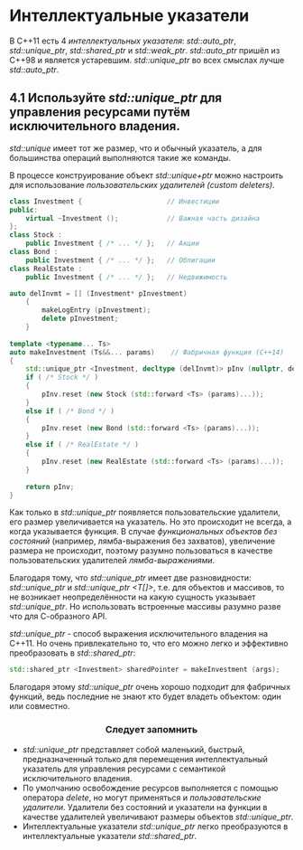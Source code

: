 Интеллектуальные указатели
===

В С++11 есть 4 *интеллектуальных указателя*: *std::auto_ptr*, *std::unique_ptr*, *std::shared_ptr* и *std::weak_ptr*.
*std::auto_ptr* пришёл из C++98 и является устаревшим. *std::unique_ptr* во всех смыслах лучше *std::auto_ptr*.

## 4.1 Используйте *std::unique_ptr* для управления ресурсами путём исключительного владения.

*std::unique* имеет тот же размер, что и обычный указатель, а для большинства операций выполняются такие же команды.

В процессе конструирование объект *std::unique+ptr* можно настроить для использование *пользовательских удалителей (custom deleters)*.

```cpp
class Investment {                     // Инвестиции
public:
    virtual ~Investment ();            // Важная часть дизайна
};
class Stock :
    public Investment { /* ... */ };   // Акции
class Bond :
    public Investment { /* ... */ };   // Облигации
class RealEstate :
    public Investment { /* ... */ };   // Недвижимость

auto delInvmt = [] (Investment* pInvestment)
    {
        makeLogEntry (pInvestment);
        delete pInvestment;
    }
    
template <typename... Ts>
auto makeInvestment (Ts&&... params)    // Фабричная функция (C++14)
{
    std::unique_ptr <Investment, decltype (delInvmt)> pInv (nullptr, delInvmt);
    if ( /* Stock */ )
    {
        pInv.reset (new Stock (std::forward <Ts> (params)...));
    }
    else if ( /* Bond */ )
    {
        pInv.reset (new Bond (std::forward <Ts> (params)...));
    }
    else if ( /* RealEstate */ )
    {
        pInv.reset (new RealEstate (std::forward <Ts> (params)...));
    }
    
    return pInv;
}
```

Как только в *std::unique_ptr* появляется пользовательские удалители, его размер увеличивается на указатель. Но это происходит не всегда, а когда указывается функция. В случае *функциональных объектов без состояний* (например, лямба-выражения без захватов), увеличение размера не происходит, поэтому разумно пользоваться в качестве пользовательских удалителей *лямба-выражениями*.

Благодаря тому, что *std::unique_ptr* имеет две разновидности: *std::unique_ptr <T>* и *std::unique_ptr <T[]>*, т.е. для объектов и массивов, то не возникает неопределённости на какую сущность указывает *std::unique_ptr*. Но использовать встроенные массивы разумно разве что для С-образного API.

*std::unique_ptr* - способ выражения исключительного владения на С++11. Но очень привлекательно то, что его можно легко и эффективно преобразовать в *std::shared_ptr*:  
```cpp
std::shared_ptr <Investment> sharedPointer = makeInvestment (args);
```

Благодаря этому *std::unique_ptr* очень хорошо подходит для фабричных функций, ведь последние не знают кто будет владеть объектом: один или совместно.

### <center>Следует запомнить</center>
* *std::unique_ptr* представляет собой маленький, быстрый, предназначенный только для перемещения интеллектуальный указатель для управления ресурсами с семантикой исключительного владения.
* По умолчанию освобождение ресурсов выполняется с помощью оператора *delete*, но могут применяться и *пользовательские удалители*. Удалители без состояний и указатели на функции в качестве удалителей увеличивают размеры объектов *std::unique_ptr*.
* Интеллектуальные указатели *std::unique_ptr* легко преобразуются в интеллектуальные указатели *std::shared_ptr*.







































